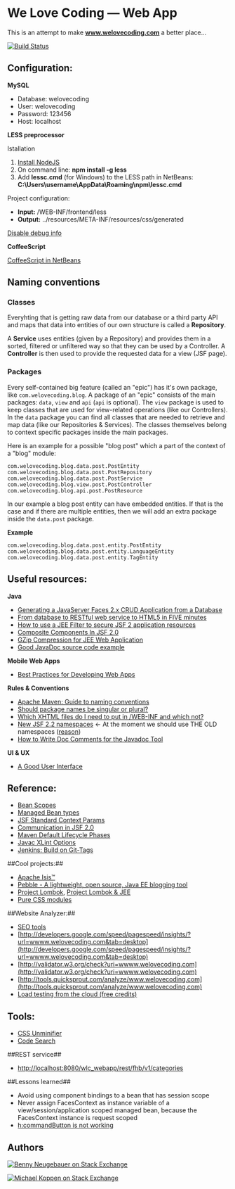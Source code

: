 We Love Coding — Web App
==========
This is an attempt to make **www.welovecoding.com** a better place...

[![Build Status](http://93.180.157.228:8080/buildStatus/icon?job=WeLoveCoding_Test)](http://93.180.157.228:8080/job/WeLoveCoding_Test/)

## Configuration: ##

**MySQL**

- Database: welovecoding
- User: welovecoding
- Password: 123456
- Host: localhost

**LESS preprocessor**

Istallation

1. [Install NodeJS](http://nodejs.org/)
2. On command line: 
**npm install -g less**
3. Add **lessc.cmd** (for Windows) to the LESS path in NetBeans:
**C:\Users\username\AppData\Roaming\npm\lessc.cmd**

Project configuration:

- **Input:** /WEB-INF/frontend/less
- **Output:** ../resources/META-INF/resources/css/generated

[Disable debug info](https://netbeans.org/bugzilla/show_bug.cgi?id=237855#c1) 

**CoffeeScript**

[CoffeeScript in NetBeans](https://blogs.oracle.com/geertjan/entry/coffeescript_rocks_in_netbeans_ide)

## Naming conventions ##
### Classes ###
Everyhting that is getting raw data from our database or a third party API and maps that data into entities of our own structure is called a **Repository**. 

A **Service** uses entities (given by a Repository) and provides them in a sorted, filtered or unfiltered way so that they can be used by a Controller. A **Controller** is then used to provide the requested data for a view (JSF page).

### Packages ###
Every self-contained big feature (called an "epic") has it's own package, like `com.welovecoding.blog`. A package of an "epic" consists of the main packages: `data`, `view` and `api` (`api` is optional). The `view` package is used to keep classes that are used for view-related operations (like our Controllers). In the `data` package you can find all classes that are needed to retrieve and map data (like our Repositories & Services). The classes themselves belong to context specific packages inside the main packages. 

Here is an example for a possible "blog post" which a part of the context of a "blog" module:

    com.welovecoding.blog.data.post.PostEntity
    com.welovecoding.blog.data.post.PostRepository
    com.welovecoding.blog.data.post.PostService
    com.welovecoding.blog.view.post.PostController
    com.welovecoding.blog.api.post.PostResource

In our example a blog post entity can have embedded entities. If that is the case and if there are multiple entities, then we will add an extra package inside the `data.post` package. 

**Example**

    com.welovecoding.blog.data.post.entity.PostEntity
    com.welovecoding.blog.data.post.entity.LanguageEntity
    com.welovecoding.blog.data.post.entity.TagEntity

## Useful resources: ##

**Java**

- [Generating a JavaServer Faces 2.x CRUD Application from a Database](https://netbeans.org/kb/docs/web/jsf20-crud.html)
- [From database to RESTful web service to HTML5 in FIVE minutes](http://jaxenter.com/from-database-to-restful-web-service-to-html5-in-five-minutes-48908.html)
- [How to use a JEE Filter to secure JSF 2 application resources](http://www.itcuties.com/j2ee/jsf-2-login-filter-example/)
- [Composite Components In JSF 2.0](http://www.mkyong.com/jsf2/composite-components-in-jsf-2-0/)
- [GZip Compression for JEE Web Application](http://hirenscafe.blogspot.de/2010/02/gzip-compression-for-web-application.html)
- [Good JavaDoc source code example](http://www.docjar.net/html/api/java/util/Collections.java.html)

**Mobile Web Apps**

- [Best Practices for Developing Web Apps](https://developer.amazon.com/sdk/webapps/Best-Practices.html)

**Rules & Conventions**

- [Apache Maven: Guide to naming conventions](http://maven.apache.org/guides/mini/guide-naming-conventions.html)
- [Should package names be singular or plural?](http://programmers.stackexchange.com/a/75929)
- [Which XHTML files do I need to put in /WEB-INF and which not?](http://stackoverflow.com/a/9033567/451634)
- [New JSF 2.2 namespaces](http://jsflive.wordpress.com/2013/05/16/jsf22-namespaces/) <- At the moment we should use THE OLD namespaces ([reason](http://stackoverflow.com/questions/17361528/uirepeat-in-jsf-2-2-is-working-but-rendered))
- [How to Write Doc Comments for the Javadoc Tool](http://www.oracle.com/technetwork/java/javase/documentation/index-137868.html)

**UI & UX**

- [A Good User Interface](http://www.goodui.org/)

## Reference: ##
- [Bean Scopes](http://stackoverflow.com/a/17683041/451634)
- [Managed Bean types](http://stackoverflow.com/a/1030196/451634)
- [JSF Standard Context Params](http://docs.jboss.org/jbossas/6/JSF_Guide/en-US/html/jsf.reference.html)
- [Communication in JSF 2.0](http://balusc.blogspot.de/2011/09/communication-in-jsf-20.html)
- [Maven Default Lifecycle Phases](http://www.avajava.com/tutorials/lessons/what-are-the-phases-of-the-maven-default-lifecycle.html)
- [Javac XLint Options](http://www.javaworld.com/article/2073587/javac-s--xlint-options.html)
- [Jenkins: Build on Git-Tags](http://erics-notes.blogspot.de/2013/05/jenkins-build-latest-git-tag.html)

##Cool projects:##
- [Apache Isis™](http://isis.apache.org/)
- [Pebble - A lightweight, open source, Java EE blogging tool](https://github.com/pebbleblog/pebble)
- [Project Lombok](http://projectlombok.org/), [Project Lombok & JEE](http://javalabor.blogspot.de/2012/01/java-verbosity-jee-and-lombok.html)
- [Pure CSS modules](http://purecss.io/)

##Website Analyzer:##
- [SEO tools](http://www.feedthebot.com/tools/)
- [http://developers.google.com/speed/pagespeed/insights/?url=wwww.welovecoding.com&tab=desktop](http://developers.google.com/speed/pagespeed/insights/?url=wwww.welovecoding.com&tab=desktop)
- [http://validator.w3.org/check?uri=wwww.welovecoding.com](http://validator.w3.org/check?uri=wwww.welovecoding.com)
- [http://tools.quicksprout.com/analyze/www.welovecoding.com](http://tools.quicksprout.com/analyze/www.welovecoding.com)
- [Load testing from the cloud (free credits)](https://www.blitz.io/bKjFTlt40QR0nr7aXHFJ0Y)

## Tools: ##
- [CSS Unminifier](http://mrcoles.com/blog/css-unminify/)
- [Code Search](http://code.ohloh.net/)

##REST service##
- [http://localhost:8080/wlc_webapp/rest/fhb/v1/categories](http://localhost:8080/wlc_webapp/rest/fhb/v1/categories)

##Lessons learned##

- Avoid using component bindings to a bean that has session scope
- Never assign FacesContext as instance variable of a view/session/application scoped managed bean, because the FacesContext instance is request scoped 
- [h:commandButton is not working](http://stackoverflow.com/a/2120183/451634)

Authors
------

[![Benny Neugebauer on Stack Exchange][stack_exchange_flair_bennyn]][stack_exchange_link_bennyn]

[![Michael Koppen on Stack Exchange][stack_exchange_flair_yser]][stack_exchange_link_yser]


[stack_exchange_link_bennyn]: http://stackexchange.com/users/203782/benny-neugebauer?tab=accounts
[stack_exchange_link_yser]: http://stackexchange.com/users/3210455/yser?tab=accounts
[stack_exchange_flair_bennyn]: http://stackexchange.com/users/flair/203782.png?theme=default
[stack_exchange_flair_yser]: http://stackexchange.com/users/flair/3210455.png?theme=default

